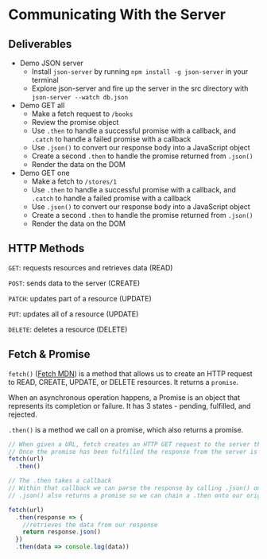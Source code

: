 # Communicating With the Server

## Deliverables

- Demo JSON server
  - Install `json-server` by running `npm install -g json-server` in your terminal
  - Explore json-server and fire up the server in the src directory with `json-server --watch db.json`
- Demo GET all
  - Make a fetch request to `/books`
  - Review the promise object
  - Use `.then` to handle a successful promise with a callback, and `.catch` to handle a failed promise with a callback
  - Use `.json()` to convert our response body into a JavaScript object
  - Create a second `.then` to handle the promise returned from `.json()`
  - Render the data on the DOM
- Demo GET one
  - Make a fetch to `/stores/1`
  - Use `.then` to handle a successful promise with a callback, and `.catch` to handle a failed promise with a callback
  - Use `.json()` to convert our response body into a JavaScript object
  - Create a second `.then` to handle the promise returned from `.json()`
  - Render the data on the DOM

## HTTP Methods

`GET`: requests resources and retrieves data (READ)

`POST`: sends data to the server (CREATE)

`PATCH`: updates part of a resource (UPDATE)

`PUT`: updates all of a resource (UPDATE)

`DELETE`: deletes a resource (DELETE)

## Fetch & Promise

`fetch()` ([Fetch MDN](https://developer.mozilla.org/en-US/docs/Web/API/Fetch_API)) is a method that allows us to create an HTTP request to READ, CREATE, UPDATE, or DELETE resources. It returns a `promise`.

When an asynchronous operation happens, a Promise is an object that represents its completion or failure. It has 3 states - pending, fulfilled, and rejected.

`.then()` is a method we call on a promise, which also returns a promise.

```js
// When given a URL, fetch creates an HTTP GET request to the server the URL points to. It returns a promise.
// Once the promise has been fulfilled the response from the server is passed to the .then() 
fetch(url)
  .then()

// The .then takes a callback
// Within that callback we can parse the response by calling .json() on it. 
// .json() also returns a promise so we can chain a .then onto our original .then that will process the data once the promise from the .json() is fulfilled. 

fetch(url)
  .then(response => {
    //retrieves the data from our response
    return response.json()
  })
  .then(data => console.log(data))
```